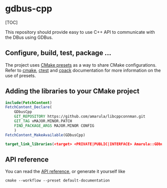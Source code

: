# gdbus-cpp

[TOC]

This repository should provide easy to use C++ API to communicate with the DBus using GDBus.

## Configure, build, test, package ...

The project uses [CMake presets](https://cmake.org/cmake/help/latest/manual/cmake-presets.7.html) as a way to share CMake configurations.
Refer to [cmake](https://cmake.org/cmake/help/latest/manual/cmake.1.html), [ctest](https://cmake.org/cmake/help/latest/manual/ctest.1.html) and [cpack](https://cmake.org/cmake/help/latest/manual/cpack.1.html) documentation for more information on the use of presets.

## Adding the libraries to your CMake project

```CMake
include(FetchContent)
FetchContent_Declare(
	GDbusCpp
	GIT_REPOSITORY https://github.com/amarula/libcppconnman.git
	GIT_TAG vMAJOR.MINOR.PATCH
	FIND_PACKAGE_ARGS MAJOR.MINOR CONFIG
	)
FetchContent_MakeAvailable(GDbusCpp)

target_link_libraries(<target> <PRIVATE|PUBLIC|INTERFACE> Amarula::GDbusProxy Amarula::GConnmanDbus)
```

## API reference

You can read the [API reference](https://amarula.github.io/libcppconnman/), or generate it yourself like

```
cmake --workflow --preset default-documentation
```
